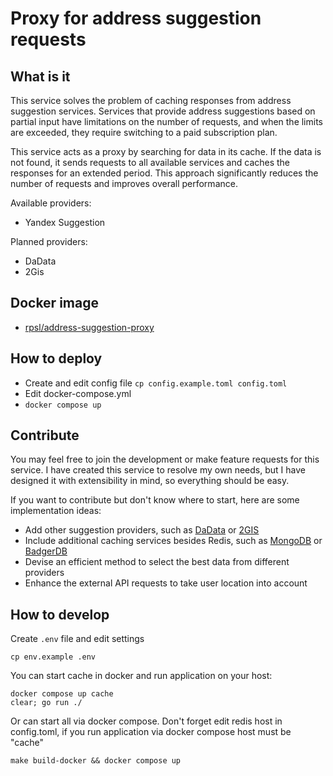 # Proxy for address suggestion requests

## What is it

This service solves the problem of caching responses from address suggestion services. Services that provide address suggestions based on partial input have limitations on the number of requests, and when the limits are exceeded, they require switching to a paid subscription plan.

This service acts as a proxy by searching for data in its cache. If the data is not found, it sends requests to all available services and caches the responses for an extended period. This approach significantly reduces the number of requests and improves overall performance.

Available providers:
- Yandex Suggestion

Planned providers:
- DaData
- 2Gis

## Docker image

- [rpsl/address-suggestion-proxy](https://hub.docker.com/repository/docker/rpsl/address-suggestion-proxy/general)

## How to deploy

- Create and edit config file `cp config.example.toml config.toml`
- Edit docker-compose.yml
- `docker compose up`

## Contribute
You may feel free to join the development or make feature requests for this service. I have created this service to resolve my own needs, but I have designed it with extensibility in mind, so everything should be easy.

If you want to contribute but don't know where to start, here are some implementation ideas:

- Add other suggestion providers, such as [DaData](https://dadata.ru/suggestions/#address) or [2GIS](https://docs.2gis.com/en/api/search/suggest/reference/3.0/suggests#/paths/~13.0~1suggests/get)
- Include additional caching services besides Redis, such as [MongoDB](https://www.mongodb.com/) or [BadgerDB](https://dgraph.io/docs/badger/)
- Devise an efficient method to select the best data from different providers
- Enhance the external API requests to take user location into account

## How to develop

Create `.env` file and edit settings

```shell
cp env.example .env
```

You can start cache in docker and run application on your host:
```shell
docker compose up cache
clear; go run ./
```

Or can start all via docker compose. Don't forget edit redis host in config.toml, if you run application via docker compose host must be "cache" 
```shell
make build-docker && docker compose up
```